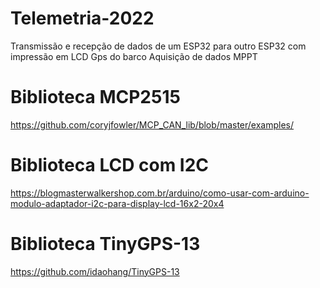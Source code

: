 # Telemetria-2022
Transmissão e recepção de dados de um ESP32 para outro ESP32 com impressão em LCD
Gps do barco
Aquisição de dados MPPT

# Biblioteca MCP2515
https://github.com/coryjfowler/MCP_CAN_lib/blob/master/examples/

# Biblioteca LCD com I2C
https://blogmasterwalkershop.com.br/arduino/como-usar-com-arduino-modulo-adaptador-i2c-para-display-lcd-16x2-20x4

# Biblioteca TinyGPS-13
https://github.com/idaohang/TinyGPS-13
